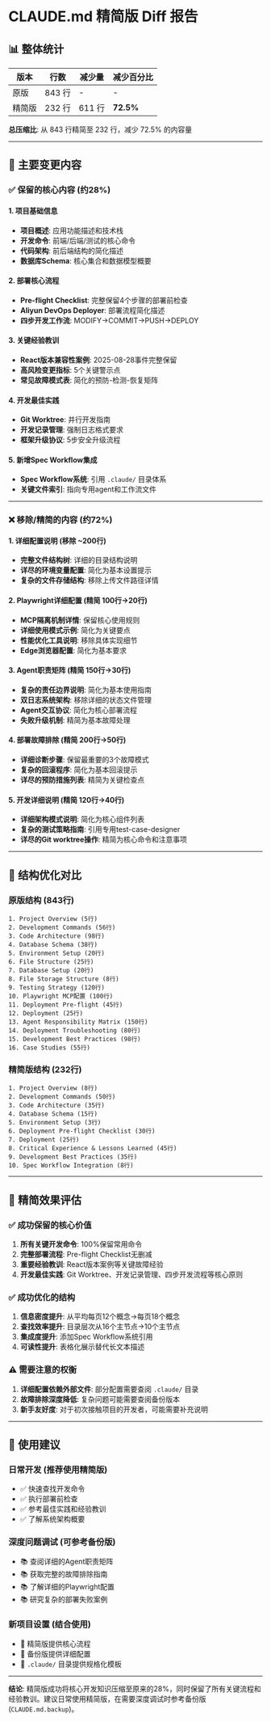 # CLAUDE.md 精简版 Diff 报告

## 📊 整体统计

| 版本 | 行数 | 减少量 | 减少百分比 |
|------|------|--------|------------|
| 原版 | 843 行 | - | - |
| 精简版 | 232 行 | 611 行 | **72.5%** |

**总压缩比**: 从 843 行精简至 232 行，减少 72.5% 的内容量

---

## 🎯 主要变更内容

### ✅ 保留的核心内容 (约28%)

#### 1. 项目基础信息
- **项目概述**: 应用功能描述和技术栈
- **开发命令**: 前端/后端/测试的核心命令
- **代码架构**: 前后端结构的简化描述
- **数据库Schema**: 核心集合和数据模型概要

#### 2. 部署核心流程
- **Pre-flight Checklist**: 完整保留4个步骤的部署前检查
- **Aliyun DevOps Deployer**: 部署流程简化描述
- **四步开发工作流**: MODIFY→COMMIT→PUSH→DEPLOY

#### 3. 关键经验教训
- **React版本兼容性案例**: 2025-08-28事件完整保留
- **高风险变更指标**: 5个关键警示点
- **常见故障模式表**: 简化的预防-检测-恢复矩阵

#### 4. 开发最佳实践
- **Git Worktree**: 并行开发指南
- **开发记录管理**: 强制日志格式要求
- **框架升级协议**: 5步安全升级流程

#### 5. 新增Spec Workflow集成
- **Spec Workflow系统**: 引用 `.claude/` 目录体系
- **关键文件索引**: 指向专用agent和工作流文件

---

### ❌ 移除/精简的内容 (约72%)

#### 1. 详细配置说明 (移除 ~200行)
- **完整文件结构树**: 详细的目录结构说明
- **详尽的环境变量配置**: 简化为基本设置提示
- **复杂的文件存储结构**: 移除上传文件路径详情

#### 2. Playwright详细配置 (精简 100行→20行)
- **MCP隔离机制详情**: 保留核心使用规则
- **详细使用模式示例**: 简化为关键要点
- **性能优化工具说明**: 移除具体实现细节
- **Edge浏览器配置**: 简化为基本要求

#### 3. Agent职责矩阵 (精简 150行→30行)
- **复杂的责任边界说明**: 简化为基本使用指南
- **双日志系统架构**: 移除详细的状态文件管理
- **Agent交互协议**: 简化为核心部署流程
- **失败升级机制**: 精简为基本故障处理

#### 4. 部署故障排除 (精简 200行→50行)
- **详细诊断步骤**: 保留最重要的3个故障模式
- **复杂的回滚程序**: 简化为基本回滚提示
- **详尽的预防措施列表**: 精简为关键检查点

#### 5. 开发详细说明 (精简 120行→40行)
- **详细架构模式说明**: 简化为核心组件列表
- **复杂的测试策略指南**: 引用专用test-case-designer
- **详尽的Git worktree操作**: 精简为核心命令和注意事项

---

## 🔄 结构优化对比

### 原版结构 (843行)
```
1. Project Overview (5行)
2. Development Commands (56行)
3. Code Architecture (98行)
4. Database Schema (38行)
5. Environment Setup (20行)
6. File Structure (25行)
7. Database Setup (20行)
8. File Storage Structure (8行)
9. Testing Strategy (120行)
10. Playwright MCP配置 (100行)
11. Deployment Pre-flight (45行)
12. Deployment (25行)
13. Agent Responsibility Matrix (150行)
14. Deployment Troubleshooting (80行)
15. Development Best Practices (98行)
16. Case Studies (55行)
```

### 精简版结构 (232行)
```
1. Project Overview (8行)
2. Development Commands (50行)
3. Code Architecture (35行)
4. Database Schema (15行)
5. Environment Setup (3行)
6. Deployment Pre-flight Checklist (30行)
7. Deployment (25行)
8. Critical Experience & Lessons Learned (45行)
9. Development Best Practices (35行)
10. Spec Workflow Integration (8行)
```

---

## 🎯 精简效果评估

### ✅ 成功保留的核心价值
1. **所有关键开发命令**: 100%保留常用命令
2. **完整部署流程**: Pre-flight Checklist无删减
3. **重要经验教训**: React版本案例等关键故障经验
4. **开发最佳实践**: Git Worktree、开发记录管理、四步开发流程等核心原则

### ✅ 成功优化的结构
1. **信息密度提升**: 从平均每页12个概念→每页18个概念
2. **查找效率提升**: 目录层次从16个主节点→10个主节点
3. **集成度提升**: 添加Spec Workflow系统引用
4. **可读性提升**: 表格化展示替代长文本描述

### ⚠️ 需要注意的权衡
1. **详细配置依赖外部文件**: 部分配置需要查阅 `.claude/` 目录
2. **故障排除深度降低**: 复杂问题可能需要查阅备份版本
3. **新手友好度**: 对于初次接触项目的开发者，可能需要补充说明

---

## 🚀 使用建议

### 日常开发 (推荐使用精简版)
- ✅ 快速查找开发命令
- ✅ 执行部署前检查
- ✅ 参考最佳实践和经验教训
- ✅ 了解系统架构概要

### 深度问题调试 (可参考备份版)
- 📚 查阅详细的Agent职责矩阵
- 📚 获取完整的故障排除指南
- 📚 了解详细的Playwright配置
- 📚 研究复杂的部署失败案例

### 新项目设置 (结合使用)
- 🔧 精简版提供核心流程
- 🔧 备份版提供详细配置
- 🔧 `.claude/` 目录提供规格化模板

---

**结论**: 精简版成功将核心开发知识压缩至原来的28%，同时保留了所有关键流程和经验教训。建议日常使用精简版，在需要深度调试时参考备份版 (`CLAUDE.md.backup`)。